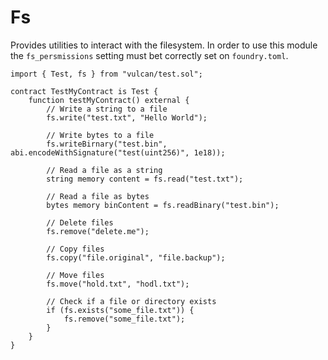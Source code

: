 # Fs

Provides utilities to interact with the filesystem. In order to use this module the
`fs_persmissions` setting must bet correctly set on `foundry.toml`.

```solidity
import { Test, fs } from "vulcan/test.sol";

contract TestMyContract is Test {
    function testMyContract() external {
		// Write a string to a file
        fs.write("test.txt", "Hello World");

		// Write bytes to a file
		fs.writeBirnary("test.bin", abi.encodeWithSignature("test(uint256)", 1e18));

		// Read a file as a string
        string memory content = fs.read("test.txt");

		// Read a file as bytes
		bytes memory binContent = fs.readBinary("test.bin");

		// Delete files
		fs.remove("delete.me");

		// Copy files
		fs.copy("file.original", "file.backup");

		// Move files
		fs.move("hold.txt", "hodl.txt");

		// Check if a file or directory exists
		if (fs.exists("some_file.txt")) {
			fs.remove("some_file.txt");
		}
    }
}
```
